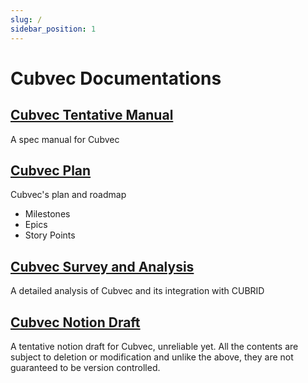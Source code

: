 ```yaml
---
slug: /
sidebar_position: 1
---
```


# Cubvec Documentations

## [Cubvec Tentative Manual](https://cubvec.github.io/cubrid-vec-manual-sphinx)

A spec manual for Cubvec

## [Cubvec Plan](https://cubvec.github.io/cubvec-plan)

Cubvec's plan and roadmap

- Milestones
- Epics
- Story Points

## [Cubvec Survey and Analysis](https://cubvec.github.io/cubvec-integration-guide)

A detailed analysis of Cubvec and its integration with CUBRID

## [Cubvec Notion Draft](https://www.notion.so/DB-91935198919d44518d5f54642979fceb)

A tentative notion draft for Cubvec, unreliable yet. All the contents are subject to deletion or modification and unlike the above, they are not guaranteed to be version controlled.

